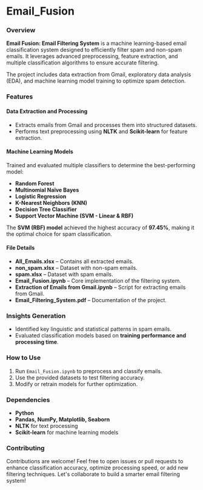 # Email_Fusion

### Overview  

**Email Fusion: Email Filtering System** is a machine learning-based email classification system designed to efficiently filter spam and non-spam emails. It leverages advanced preprocessing, feature extraction, and multiple classification algorithms to ensure accurate filtering.  

The project includes data extraction from Gmail, exploratory data analysis (EDA), and machine learning model training to optimize spam detection.  

### Features  

#### Data Extraction and Processing  
- Extracts emails from Gmail and processes them into structured datasets.  
- Performs text preprocessing using **NLTK** and **Scikit-learn** for feature extraction.  

#### Machine Learning Models  
Trained and evaluated multiple classifiers to determine the best-performing model:  
- **Random Forest**  
- **Multinomial Naïve Bayes**  
- **Logistic Regression**  
- **K-Nearest Neighbors (KNN)**  
- **Decision Tree Classifier**  
- **Support Vector Machine (SVM - Linear & RBF)**  

The **SVM (RBF) model** achieved the highest accuracy of **97.45%**, making it the optimal choice for spam classification.  

#### File Details  
- **All_Emails.xlsx** – Contains all extracted emails.  
- **non_spam.xlsx** – Dataset with non-spam emails.  
- **spam.xlsx** – Dataset with spam emails.  
- **Email_Fusion.ipynb** – Core implementation of the filtering system.  
- **Extraction of Emails from Gmail.ipynb** – Script for extracting emails from Gmail.  
- **Email_Filtering_System.pdf** – Documentation of the project.  

### Insights Generation  
- Identified key linguistic and statistical patterns in spam emails.  
- Evaluated classification models based on **training performance and processing time**.  

### How to Use  
1. Run `Email_Fusion.ipynb` to preprocess and classify emails.  
2. Use the provided datasets to test filtering accuracy.  
3. Modify or retrain models for further optimization.  

### Dependencies  
- **Python**  
- **Pandas, NumPy, Matplotlib, Seaborn**  
- **NLTK** for text processing  
- **Scikit-learn** for machine learning models  

### Contributing  
Contributions are welcome! Feel free to open issues or pull requests to enhance classification accuracy, optimize processing speed, or add new filtering techniques. Let's collaborate to build a smarter email filtering system!  
